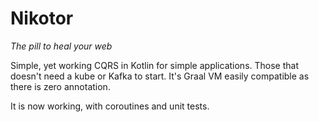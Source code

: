 Nikotor
=====

*The pill to heal your web*

Simple, yet working CQRS in Kotlin for simple applications. Those that doesn't need a kube or Kafka to start.
It's Graal VM easily compatible as there is zero annotation. 

It is now working, with coroutines and unit tests. 
